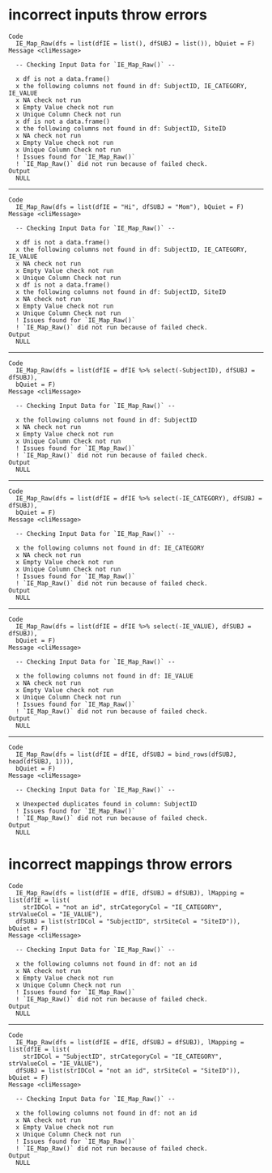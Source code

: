 # incorrect inputs throw errors

    Code
      IE_Map_Raw(dfs = list(dfIE = list(), dfSUBJ = list()), bQuiet = F)
    Message <cliMessage>
      
      -- Checking Input Data for `IE_Map_Raw()` --
      
      x df is not a data.frame()
      x the following columns not found in df: SubjectID, IE_CATEGORY, IE_VALUE
      x NA check not run
      x Empty Value check not run
      x Unique Column Check not run
      x df is not a data.frame()
      x the following columns not found in df: SubjectID, SiteID
      x NA check not run
      x Empty Value check not run
      x Unique Column Check not run
      ! Issues found for `IE_Map_Raw()`
      ! `IE_Map_Raw()` did not run because of failed check.
    Output
      NULL

---

    Code
      IE_Map_Raw(dfs = list(dfIE = "Hi", dfSUBJ = "Mom"), bQuiet = F)
    Message <cliMessage>
      
      -- Checking Input Data for `IE_Map_Raw()` --
      
      x df is not a data.frame()
      x the following columns not found in df: SubjectID, IE_CATEGORY, IE_VALUE
      x NA check not run
      x Empty Value check not run
      x Unique Column Check not run
      x df is not a data.frame()
      x the following columns not found in df: SubjectID, SiteID
      x NA check not run
      x Empty Value check not run
      x Unique Column Check not run
      ! Issues found for `IE_Map_Raw()`
      ! `IE_Map_Raw()` did not run because of failed check.
    Output
      NULL

---

    Code
      IE_Map_Raw(dfs = list(dfIE = dfIE %>% select(-SubjectID), dfSUBJ = dfSUBJ),
      bQuiet = F)
    Message <cliMessage>
      
      -- Checking Input Data for `IE_Map_Raw()` --
      
      x the following columns not found in df: SubjectID
      x NA check not run
      x Empty Value check not run
      x Unique Column Check not run
      ! Issues found for `IE_Map_Raw()`
      ! `IE_Map_Raw()` did not run because of failed check.
    Output
      NULL

---

    Code
      IE_Map_Raw(dfs = list(dfIE = dfIE %>% select(-IE_CATEGORY), dfSUBJ = dfSUBJ),
      bQuiet = F)
    Message <cliMessage>
      
      -- Checking Input Data for `IE_Map_Raw()` --
      
      x the following columns not found in df: IE_CATEGORY
      x NA check not run
      x Empty Value check not run
      x Unique Column Check not run
      ! Issues found for `IE_Map_Raw()`
      ! `IE_Map_Raw()` did not run because of failed check.
    Output
      NULL

---

    Code
      IE_Map_Raw(dfs = list(dfIE = dfIE %>% select(-IE_VALUE), dfSUBJ = dfSUBJ),
      bQuiet = F)
    Message <cliMessage>
      
      -- Checking Input Data for `IE_Map_Raw()` --
      
      x the following columns not found in df: IE_VALUE
      x NA check not run
      x Empty Value check not run
      x Unique Column Check not run
      ! Issues found for `IE_Map_Raw()`
      ! `IE_Map_Raw()` did not run because of failed check.
    Output
      NULL

---

    Code
      IE_Map_Raw(dfs = list(dfIE = dfIE, dfSUBJ = bind_rows(dfSUBJ, head(dfSUBJ, 1))),
      bQuiet = F)
    Message <cliMessage>
      
      -- Checking Input Data for `IE_Map_Raw()` --
      
      x Unexpected duplicates found in column: SubjectID
      ! Issues found for `IE_Map_Raw()`
      ! `IE_Map_Raw()` did not run because of failed check.
    Output
      NULL

# incorrect mappings throw errors

    Code
      IE_Map_Raw(dfs = list(dfIE = dfIE, dfSUBJ = dfSUBJ), lMapping = list(dfIE = list(
        strIDCol = "not an id", strCategoryCol = "IE_CATEGORY", strValueCol = "IE_VALUE"),
      dfSUBJ = list(strIDCol = "SubjectID", strSiteCol = "SiteID")), bQuiet = F)
    Message <cliMessage>
      
      -- Checking Input Data for `IE_Map_Raw()` --
      
      x the following columns not found in df: not an id
      x NA check not run
      x Empty Value check not run
      x Unique Column Check not run
      ! Issues found for `IE_Map_Raw()`
      ! `IE_Map_Raw()` did not run because of failed check.
    Output
      NULL

---

    Code
      IE_Map_Raw(dfs = list(dfIE = dfIE, dfSUBJ = dfSUBJ), lMapping = list(dfIE = list(
        strIDCol = "SubjectID", strCategoryCol = "IE_CATEGORY", strValueCol = "IE_VALUE"),
      dfSUBJ = list(strIDCol = "not an id", strSiteCol = "SiteID")), bQuiet = F)
    Message <cliMessage>
      
      -- Checking Input Data for `IE_Map_Raw()` --
      
      x the following columns not found in df: not an id
      x NA check not run
      x Empty Value check not run
      x Unique Column Check not run
      ! Issues found for `IE_Map_Raw()`
      ! `IE_Map_Raw()` did not run because of failed check.
    Output
      NULL

